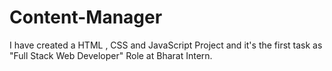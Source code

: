 # Content-Manager
I have created a HTML , CSS and JavaScript Project and it's the first task as "Full Stack Web Developer" Role at Bharat Intern.
